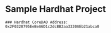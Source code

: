 # Sample Hardhat Project
```
### Hardhat CoreDAO Address: 0x2F0320795EeBeA6D1c2dcBB2aa3330AEb21abca0

```
